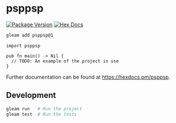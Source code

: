 # psppsp

[![Package Version](https://img.shields.io/hexpm/v/psppsp)](https://hex.pm/packages/psppsp)
[![Hex Docs](https://img.shields.io/badge/hex-docs-ffaff3)](https://hexdocs.pm/psppsp/)

```sh
gleam add psppsp@1
```
```gleam
import psppsp

pub fn main() -> Nil {
  // TODO: An example of the project in use
}
```

Further documentation can be found at <https://hexdocs.pm/psppsp>.

## Development

```sh
gleam run   # Run the project
gleam test  # Run the tests
```

